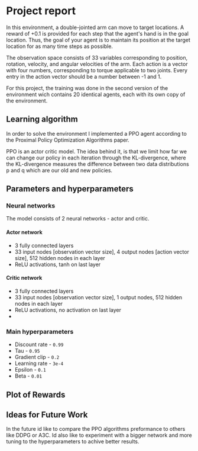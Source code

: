 # Project report

In this environment, a double-jointed arm can move to target locations. A reward of +0.1 is provided for each step that the agent's hand is in the goal location. Thus, the goal of your agent is to maintain its position at the target location for as many time steps as possible.

The observation space consists of 33 variables corresponding to position, rotation, velocity, and angular velocities of the arm. Each action is a vector with four numbers, corresponding to torque applicable to two joints. Every entry in the action vector should be a number between -1 and 1.

For this project, the training was done in the second version of the environment wich contains 20 identical agents, each with its own copy of the environment.

## Learning algorithm
In order to solve the environment I implemented a PPO agent according to the Proximal Policy Optimization Algorithms paper.

PPO is an actor critic model. The idea behind it, is that we limit how far we can change our policy in each iteration through the KL-divergence, where the KL-divergence measures the difference between two data distributions p and q which are our old and new policies.

## Parameters and hyperparameters
### Neural networks

The model consists of 2 neural networks - actor and critic.

#### Actor network
- 3 fully connected layers
- 33 input nodes [observation vector size], 4 output nodes [action vector size], 512 hidden nodes in each layer
- ReLU activations, tanh on last layer

#### Critic network
- 3 fully connected layers
- 33 input nodes [observation vector size], 1 output nodes, 512 hidden nodes in each layer
- ReLU activations, no activation on last layer
- 
### Main hyperparameters
- Discount rate - `0.99`
- Tau - `0.95`
- Gradient clip - `0.2`
- Learning rate - `3e-4`
- Epsilon - `0.1`
- Beta - `0.01`

## Plot of Rewards

## Ideas for Future Work
In the future id like to compare the PPO algorithms preformance to others like DDPG or A3C. 
Id also like to experiment with a bigger network and more tuning to the hyperparameters to achive better results.
